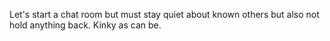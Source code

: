 Let's start a chat room but must stay quiet about known others but also not hold anything back. Kinky as can be.
